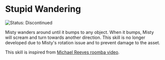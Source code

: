 # Stupid Wandering

![Status: Discontinued](https://img.shields.io/badge/status-discontinued-red)

Misty wanders around until it bumps to any object. When it bumps, Misty will scream and turn towards another direction. This skill is no longer developed due to Misty's rotation issue and to prevent damage to the asset.

This skill is inspired from [Michael Reeves roomba video](https://www.youtube.com/watch?v=mvz3LRK263E).
